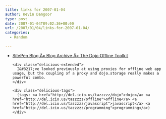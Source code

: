 ```yaml
---
title: links for 2007-01-04
author: Kevin Dangoor
type: post
date: 2007-01-04T09:02:36+00:00
url: /2007/01/04/links-for-2007-01-04/
categories:
  - Random

---
```

<ul class="delicious">
  <li>
    <div class="delicious-link">
      <a href="http://www.sitepen.com/blog/2007/01/02/the-dojo-offline-toolkit/">SitePen Blog Â» Blog Archive Â» The Dojo Offline Toolkit</a>
    </div>
    
    <div class="delicious-extended">
      I&#8217;ve looked previously at using proxies for offline web app usage, but the coupling of a proxy and dojo.storage really makes a powerful combo.
    </div>
    
    <div class="delicious-tags">
      (tags: <a href="http://del.icio.us/tazzzzz/dojo">dojo</a> <a href="http://del.icio.us/tazzzzz/offline">offline</a> <a href="http://del.icio.us/tazzzzz/javascript">javascript</a> <a href="http://del.icio.us/tazzzzz/programming">programming</a>)
    </div>
  </li>
</ul>